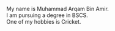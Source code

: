 My name is Muhammad Arqam Bin Amir.\
I am pursuing a degree in BSCS.\
One of my hobbies is Cricket.
